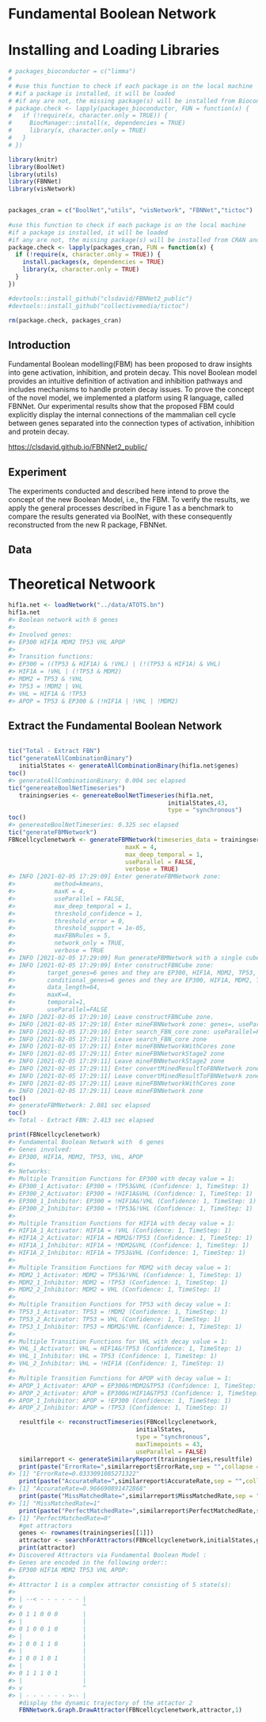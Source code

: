 Fundamental Boolean Network
================



# Installing and Loading Libraries

``` r
# packages_bioconductor = c("limma")
# 
# #use this function to check if each package is on the local machine
# #if a package is installed, it will be loaded
# #if any are not, the missing package(s) will be installed from Bioconductor and loaded
# package.check <- lapply(packages_bioconductor, FUN = function(x) {
#   if (!require(x, character.only = TRUE)) {
#     BiocManager::install(x, dependencies = TRUE)
#     library(x, character.only = TRUE)
#   }
# })

library(knitr)
library(BoolNet)
library(utils)
library(FBNNet)
library(visNetwork)


packages_cran = c("BoolNet","utils", "visNetwork", "FBNNet","tictoc")
  
#use this function to check if each package is on the local machine
#if a package is installed, it will be loaded
#if any are not, the missing package(s) will be installed from CRAN and loaded
package.check <- lapply(packages_cran, FUN = function(x) {
  if (!require(x, character.only = TRUE)) {
    install.packages(x, dependencies = TRUE)
    library(x, character.only = TRUE)
  }
})

#devtools::install_github("clsdavid/FBNNet2_public")
#devtools::install_github("collectivemedia/tictoc")

rm(package.check, packages_cran)
```

## Introduction

Fundamental Boolean modelling(FBM) has been proposed to draw insights
into gene activation, inhibition, and protein decay. This novel Boolean
model provides an intuitive definition of activation and inhibition
pathways and includes mechanisms to handle protein decay issues. To
prove the concept of the novel model, we implemented a platform using R
language, called FBNNet. Our experimental results show that the proposed
FBM could explicitly display the internal connections of the mammalian
cell cycle between genes separated into the connection types of
activation, inhibition and protein decay.

<https://clsdavid.github.io/FBNNet2_public/>

## Experiment

The experiments conducted and described here intend to prove the concept
of the new Boolean Model, i.e., the FBM. To verify the results, we apply
the general processes described in Figure 1 as a benchmark to compare
the results generated via BoolNet, with these consequently reconstructed
from the new R package, FBNNet.

## Data

# Theoretical Netwoork

``` r
hif1a.net <- loadNetwork("../data/ATOTS.bn")
hif1a.net
#> Boolean network with 6 genes
#> 
#> Involved genes:
#> EP300 HIF1A MDM2 TP53 VHL APOP
#> 
#> Transition functions:
#> EP300 = ((TP53 & HIF1A) & !VHL) | (!(TP53 & HIF1A) & VHL)
#> HIF1A = !VHL | (!TP53 & MDM2)
#> MDM2 = TP53 & !VHL
#> TP53 = !MDM2 | VHL
#> VHL = HIF1A & !TP53
#> APOP = TP53 & EP300 & (!HIF1A | !VHL | !MDM2)
```

## Extract the Fundamental Boolean Network

``` r

tic("Total - Extract FBN")
tic("generateAllCombinationBinary")  
   initialStates <- generateAllCombinationBinary(hif1a.net$genes)
toc()
#> generateAllCombinationBinary: 0.004 sec elapsed
tic("genereateBoolNetTimeseries") 
   trainingseries <- genereateBoolNetTimeseries(hif1a.net,
                                             initialStates,43,
                                             type = "synchronous")
toc()
#> genereateBoolNetTimeseries: 0.325 sec elapsed
tic("generateFBMNetwork") 
FBNcellcyclenetwork <- generateFBMNetwork(timeseries_data = trainingseries,
                                 maxK = 4,
                                 max_deep_temporal = 1,
                                 useParallel = FALSE,
                                 verbose = TRUE)
#> INFO [2021-02-05 17:29:09] Enter generateFBMNetwork zone: 
#>           method=kmeans,
#>           maxK = 4, 
#>           useParallel = FALSE, 
#>           max_deep_temporal = 1,
#>           threshold_confidence = 1,
#>           threshold_error = 0,
#>           threshold_support = 1e-05,
#>           maxFBNRules = 5,
#>           network_only = TRUE,
#>           verbose = TRUE
#> INFO [2021-02-05 17:29:09] Run generateFBMNetwork with a single cube
#> INFO [2021-02-05 17:29:09] Enter constructFBNCube zone: 
#>         target_genes=6 genes and they are EP300, HIF1A, MDM2, TP53, VHL, APOP,
#>         conditional_genes=6 genes and they are EP300, HIF1A, MDM2, TP53, VHL, APOP,
#>         data_length=64,
#>         maxK=4, 
#>         temporal=1,
#>         useParallel=FALSE
#> INFO [2021-02-05 17:29:10] Leave constructFBNCube zone.
#> INFO [2021-02-05 17:29:10] Enter mineFBNNetwork zone: genes=, useParallel=FALSE
#> INFO [2021-02-05 17:29:10] Enter search_FBN_core zone: useParallel=FALSE
#> INFO [2021-02-05 17:29:11] Leave search_FBN_core zone
#> INFO [2021-02-05 17:29:11] Enter mineFBNNetworkWithCores zone
#> INFO [2021-02-05 17:29:11] Enter mineFBNNetworkStage2 zone
#> INFO [2021-02-05 17:29:11] Leave mineFBNNetworkStage2 zone
#> INFO [2021-02-05 17:29:11] Enter convertMinedResultToFBNNetwork zone
#> INFO [2021-02-05 17:29:11] Leave convertMinedResultToFBNNetwork zone
#> INFO [2021-02-05 17:29:11] Leave mineFBNNetworkWithCores zone
#> INFO [2021-02-05 17:29:11] Leave mineFBNNetwork zone
toc()
#> generateFBMNetwork: 2.081 sec elapsed
toc()
#> Total - Extract FBN: 2.413 sec elapsed

print(FBNcellcyclenetwork)
#> Fundamental Boolean Network with  6 genes
#> Genes involved:
#> EP300, HIF1A, MDM2, TP53, VHL, APOP
#> 
#> Networks:
#> Multiple Transition Functions for EP300 with decay value = 1:
#> EP300_1_Activator: EP300 = !TP53&VHL (Confidence: 1, TimeStep: 1)
#> EP300_2_Activator: EP300 = !HIF1A&VHL (Confidence: 1, TimeStep: 1)
#> EP300_1_Inhibitor: EP300 = !HIF1A&!VHL (Confidence: 1, TimeStep: 1)
#> EP300_2_Inhibitor: EP300 = !TP53&!VHL (Confidence: 1, TimeStep: 1)
#> 
#> Multiple Transition Functions for HIF1A with decay value = 1:
#> HIF1A_1_Activator: HIF1A = !VHL (Confidence: 1, TimeStep: 1)
#> HIF1A_2_Activator: HIF1A = MDM2&!TP53 (Confidence: 1, TimeStep: 1)
#> HIF1A_1_Inhibitor: HIF1A = !MDM2&VHL (Confidence: 1, TimeStep: 1)
#> HIF1A_2_Inhibitor: HIF1A = TP53&VHL (Confidence: 1, TimeStep: 1)
#> 
#> Multiple Transition Functions for MDM2 with decay value = 1:
#> MDM2_1_Activator: MDM2 = TP53&!VHL (Confidence: 1, TimeStep: 1)
#> MDM2_1_Inhibitor: MDM2 = !TP53 (Confidence: 1, TimeStep: 1)
#> MDM2_2_Inhibitor: MDM2 = VHL (Confidence: 1, TimeStep: 1)
#> 
#> Multiple Transition Functions for TP53 with decay value = 1:
#> TP53_1_Activator: TP53 = !MDM2 (Confidence: 1, TimeStep: 1)
#> TP53_2_Activator: TP53 = VHL (Confidence: 1, TimeStep: 1)
#> TP53_1_Inhibitor: TP53 = MDM2&!VHL (Confidence: 1, TimeStep: 1)
#> 
#> Multiple Transition Functions for VHL with decay value = 1:
#> VHL_1_Activator: VHL = HIF1A&!TP53 (Confidence: 1, TimeStep: 1)
#> VHL_1_Inhibitor: VHL = TP53 (Confidence: 1, TimeStep: 1)
#> VHL_2_Inhibitor: VHL = !HIF1A (Confidence: 1, TimeStep: 1)
#> 
#> Multiple Transition Functions for APOP with decay value = 1:
#> APOP_1_Activator: APOP = EP300&!MDM2&TP53 (Confidence: 1, TimeStep: 1)
#> APOP_2_Activator: APOP = EP300&!HIF1A&TP53 (Confidence: 1, TimeStep: 1)
#> APOP_1_Inhibitor: APOP = !EP300 (Confidence: 1, TimeStep: 1)
#> APOP_2_Inhibitor: APOP = !TP53 (Confidence: 1, TimeStep: 1)
```

``` r
   resultfile <- reconstructTimeseries(FBNcellcyclenetwork,
                                    initialStates,
                                    type = "synchronous",
                                    maxTimepoints = 43,
                                    useParallel = FALSE)
   similarreport <- generateSimilaryReport(trainingseries,resultfile)
   print(paste("ErrorRate=",similarreport$ErrorRate,sep = "",collapse = ""))
#> [1] "ErrorRate=0.0333091085271322"
   print(paste("AccurateRate=",similarreport$AccurateRate,sep = "",collapse = ""))
#> [1] "AccurateRate=0.966690891472868"
   print(paste("MissMatchedRate=",similarreport$MissMatchedRate,sep = "",collapse = ""))
#> [1] "MissMatchedRate=1"
   print(paste("PerfectMatchedRate=",similarreport$PerfectMatchedRate,sep = "",collapse = ""))
#> [1] "PerfectMatchedRate=0"
   #get attractors
   genes <- rownames(trainingseries[[1]])
   attractor <- searchForAttractors(FBNcellcyclenetwork,initialStates,genes)
   print(attractor)
#> Discovered Attractors via Fundamental Boolean Model :
#> Genes are encoded in the following order::
#> EP300 HIF1A MDM2 TP53 VHL APOP:
#> 
#> Attractor 1 is a complex attractor consisting of 5 state(s):
#> 
#> | --< - - - - - - |
#> v                 ^
#> 0 1 1 0 0 0       |
#> |                 |
#> 0 1 0 0 1 0       |
#> |                 |
#> 1 0 0 1 1 0       |
#> |                 |
#> 1 0 0 1 0 1       |
#> |                 |
#> 0 1 1 1 0 1       |
#> |                 |
#> v                 ^
#> | - - - - - - >-- |
   #display the dynamic trajectory of the attactor 2
   FBNNetwork.Graph.DrawAttractor(FBNcellcyclenetwork,attractor,1)
```

<!--html_preserve-->

<div id="htmlwidget-a251dbe4279bfbbd000a" class="visNetwork html-widget" style="width:100%;height:768px;">

</div>

<script type="application/json" data-for="htmlwidget-a251dbe4279bfbbd000a">{"x":{"nodes":{"id":["APOP_1","EP300_2","HIF1A_2","MDM2_2","TP53_2","VHL_2","APOP_2","EP300_1","HIF1A_1","MDM2_1","TP53_1","VHL_1","EP300_2_Inhibitor_2","HIF1A_1_Activator_2","HIF1A_2_Activator_2","MDM2_1_Inhibitor_2","TP53_1_Inhibitor_2","VHL_1_Activator_2","APOP_1_Inhibitor_2","APOP_2_Inhibitor_2","EP300_3","HIF1A_3","MDM2_3","TP53_3","VHL_3","APOP_3","EP300_1_Activator_3","HIF1A_1_Inhibitor_3","MDM2_1_Inhibitor_3","MDM2_2_Inhibitor_3","TP53_1_Activator_3","TP53_2_Activator_3","VHL_1_Activator_3","APOP_1_Inhibitor_3","APOP_2_Inhibitor_3","EP300_4","HIF1A_4","MDM2_4","TP53_4","VHL_4","APOP_4","EP300_2_Activator_4","HIF1A_1_Inhibitor_4","HIF1A_2_Inhibitor_4","MDM2_2_Inhibitor_4","TP53_1_Activator_4","TP53_2_Activator_4","VHL_1_Inhibitor_4","VHL_2_Inhibitor_4","APOP_1_Activator_4","APOP_2_Activator_4","EP300_5","HIF1A_5","MDM2_5","TP53_5","VHL_5","APOP_5","EP300_1_Inhibitor_5","HIF1A_1_Activator_5","MDM2_1_Activator_5","TP53_1_Activator_5","VHL_1_Inhibitor_5","VHL_2_Inhibitor_5","APOP_1_Activator_5","APOP_2_Activator_5","EP300_6","TP53_6","APOP_6","HIF1A_6","MDM2_6","VHL_6","HIF1A_1_Activator_6","MDM2_1_Activator_6","VHL_1_Inhibitor_6"],"shape":["ellipse","ellipse","ellipse","ellipse","ellipse","ellipse","ellipse","ellipse","ellipse","ellipse","ellipse","ellipse","box","box","box","box","box","box","box","box","ellipse","ellipse","ellipse","ellipse","ellipse","ellipse","box","box","box","box","box","box","box","box","box","ellipse","ellipse","ellipse","ellipse","ellipse","ellipse","box","box","box","box","box","box","box","box","box","box","ellipse","ellipse","ellipse","ellipse","ellipse","ellipse","box","box","box","box","box","box","box","box","ellipse","ellipse","ellipse","ellipse","ellipse","ellipse","box","box","box"],"color":["pink","pink","lightblue","pink","pink","lightblue","pink","pink","lightblue","lightblue","pink","pink","orange","LightGreen","LightGreen","orange","orange","LightGreen","orange","orange","lightblue","pink","pink","lightblue","lightblue","pink","LightGreen","orange","orange","orange","LightGreen","LightGreen","LightGreen","orange","orange","lightblue","pink","pink","lightblue","pink","lightblue","LightGreen","orange","orange","orange","LightGreen","LightGreen","orange","orange","LightGreen","LightGreen","pink","lightblue","lightblue","lightblue","pink","lightblue","orange","LightGreen","LightGreen","LightGreen","orange","orange","LightGreen","LightGreen","pink","pink","pink","lightblue","lightblue","pink","LightGreen","LightGreen","orange"],"type":["gene","gene","gene","gene","gene","gene","gene","gene","gene","gene","gene","gene","TF","TF","TF","TF","TF","TF","TF","TF","gene","gene","gene","gene","gene","gene","TF","TF","TF","TF","TF","TF","TF","TF","TF","gene","gene","gene","gene","gene","gene","TF","TF","TF","TF","TF","TF","TF","TF","TF","TF","gene","gene","gene","gene","gene","gene","TF","TF","TF","TF","TF","TF","TF","TF","gene","gene","gene","gene","gene","gene","TF","TF","TF"],"value":[4,4,4,4,4,4,4,4,4,4,4,4,2,2,2,2,2,2,2,2,4,4,4,4,4,4,2,2,2,2,2,2,2,2,2,4,4,4,4,4,4,2,2,2,2,2,2,2,2,2,2,4,4,4,4,4,4,2,2,2,2,2,2,2,2,4,4,4,4,4,4,2,2,2],"label":["APOP_1","EP300_2","HIF1A_2","MDM2_2","TP53_2","VHL_2","APOP_2","EP300_1","HIF1A_1","MDM2_1","TP53_1","VHL_1","-, 1","+, 1","+, 1","-, 1","-, 1","+, 1","-, 1","-, 1","EP300_3","HIF1A_3","MDM2_3","TP53_3","VHL_3","APOP_3","+, 1","-, 1","-, 1","-, 1","+, 1","+, 1","+, 1","-, 1","-, 1","EP300_4","HIF1A_4","MDM2_4","TP53_4","VHL_4","APOP_4","+, 1","-, 1","-, 1","-, 1","+, 1","+, 1","-, 1","-, 1","+, 1","+, 1","EP300_5","HIF1A_5","MDM2_5","TP53_5","VHL_5","APOP_5","-, 1","+, 1","+, 1","+, 1","-, 1","-, 1","+, 1","+, 1","EP300_6","TP53_6","APOP_6","HIF1A_6","MDM2_6","VHL_6","+, 1","+, 1","-, 1"],"shadow":[true,true,true,true,true,true,true,true,true,true,true,true,false,false,false,false,false,false,false,false,true,true,true,true,true,true,false,false,false,false,false,false,false,false,false,true,true,true,true,true,true,false,false,false,false,false,false,false,false,false,false,true,true,true,true,true,true,false,false,false,false,false,false,false,false,true,true,true,true,true,true,false,false,false],"group":["Gene","Gene","Gene","Gene","Gene","Gene","Gene","Gene","Gene","Gene","Gene","Gene","Inhibit Function","Activate Function","Activate Function","Inhibit Function","Inhibit Function","Activate Function","Inhibit Function","Inhibit Function","Gene","Gene","Gene","Gene","Gene","Gene","Activate Function","Inhibit Function","Inhibit Function","Inhibit Function","Activate Function","Activate Function","Activate Function","Inhibit Function","Inhibit Function","Gene","Gene","Gene","Gene","Gene","Gene","Activate Function","Inhibit Function","Inhibit Function","Inhibit Function","Activate Function","Activate Function","Inhibit Function","Inhibit Function","Activate Function","Activate Function","Gene","Gene","Gene","Gene","Gene","Gene","Inhibit Function","Activate Function","Activate Function","Activate Function","Inhibit Function","Inhibit Function","Activate Function","Activate Function","Gene","Gene","Gene","Gene","Gene","Gene","Activate Function","Activate Function","Inhibit Function"],"title":["APOP","EP300","HIF1A","MDM2","TP53","VHL","APOP","EP300","HIF1A","MDM2","TP53","VHL","!TP53&!VHL","!VHL","MDM2&!TP53","!TP53","MDM2&!VHL","HIF1A&!TP53","!EP300","!TP53","EP300","HIF1A","MDM2","TP53","VHL","APOP","!TP53&VHL","!MDM2&VHL","!TP53","VHL","!MDM2","VHL","HIF1A&!TP53","!EP300","!TP53","EP300","HIF1A","MDM2","TP53","VHL","APOP","!HIF1A&VHL","!MDM2&VHL","TP53&VHL","VHL","!MDM2","VHL","TP53","!HIF1A","EP300&!MDM2&TP53","EP300&!HIF1A&TP53","EP300","HIF1A","MDM2","TP53","VHL","APOP","!HIF1A&!VHL","!VHL","TP53&!VHL","!MDM2","TP53","!HIF1A","EP300&!MDM2&TP53","EP300&!HIF1A&TP53","EP300","TP53","APOP","HIF1A","MDM2","VHL","!VHL","TP53&!VHL","TP53"],"level":[1,3,3,3,3,3,3,1,1,1,1,1,2,2,2,2,2,2,2,2,5,5,5,5,5,5,4,4,4,4,4,4,4,4,4,7,7,7,7,7,7,6,6,6,6,6,6,6,6,6,6,9,9,9,9,9,9,8,8,8,8,8,8,8,8,11,11,11,11,11,11,10,10,10]},"edges":{"from":["EP300_2_Inhibitor_2","TP53_1","VHL_1","HIF1A_1_Activator_2","VHL_1","HIF1A_2_Activator_2","MDM2_1","TP53_1","MDM2_1_Inhibitor_2","TP53_1","TP53_1_Inhibitor_2","MDM2_1","VHL_1","VHL_1_Activator_2","HIF1A_1","TP53_1","APOP_1_Inhibitor_2","EP300_1","APOP_2_Inhibitor_2","TP53_1","EP300_1_Activator_3","TP53_2","VHL_2","HIF1A_1_Inhibitor_3","MDM2_2","VHL_2","MDM2_1_Inhibitor_3","TP53_2","MDM2_2_Inhibitor_3","VHL_2","TP53_1_Activator_3","MDM2_2","TP53_2_Activator_3","VHL_2","VHL_1_Activator_3","HIF1A_2","TP53_2","APOP_1_Inhibitor_3","EP300_2","APOP_2_Inhibitor_3","TP53_2","EP300_2_Activator_4","HIF1A_3","VHL_3","HIF1A_1_Inhibitor_4","MDM2_3","VHL_3","HIF1A_2_Inhibitor_4","TP53_3","VHL_3","MDM2_2_Inhibitor_4","VHL_3","TP53_1_Activator_4","MDM2_3","TP53_2_Activator_4","VHL_3","VHL_1_Inhibitor_4","TP53_3","VHL_2_Inhibitor_4","HIF1A_3","APOP_1_Activator_4","EP300_3","MDM2_3","TP53_3","APOP_2_Activator_4","EP300_3","HIF1A_3","TP53_3","EP300_1_Inhibitor_5","HIF1A_4","VHL_4","HIF1A_1_Activator_5","VHL_4","MDM2_1_Activator_5","TP53_4","VHL_4","TP53_1_Activator_5","MDM2_4","VHL_1_Inhibitor_5","TP53_4","VHL_2_Inhibitor_5","HIF1A_4","APOP_1_Activator_5","EP300_4","MDM2_4","TP53_4","APOP_2_Activator_5","EP300_4","HIF1A_4","TP53_4","HIF1A_1_Activator_6","VHL_5","MDM2_1_Activator_6","TP53_5","VHL_5","VHL_1_Inhibitor_6","TP53_5"],"to":["EP300_2","EP300_2_Inhibitor_2","EP300_2_Inhibitor_2","HIF1A_2","HIF1A_1_Activator_2","HIF1A_2","HIF1A_2_Activator_2","HIF1A_2_Activator_2","MDM2_2","MDM2_1_Inhibitor_2","TP53_2","TP53_1_Inhibitor_2","TP53_1_Inhibitor_2","VHL_2","VHL_1_Activator_2","VHL_1_Activator_2","APOP_2","APOP_1_Inhibitor_2","APOP_2","APOP_2_Inhibitor_2","EP300_3","EP300_1_Activator_3","EP300_1_Activator_3","HIF1A_3","HIF1A_1_Inhibitor_3","HIF1A_1_Inhibitor_3","MDM2_3","MDM2_1_Inhibitor_3","MDM2_3","MDM2_2_Inhibitor_3","TP53_3","TP53_1_Activator_3","TP53_3","TP53_2_Activator_3","VHL_3","VHL_1_Activator_3","VHL_1_Activator_3","APOP_3","APOP_1_Inhibitor_3","APOP_3","APOP_2_Inhibitor_3","EP300_4","EP300_2_Activator_4","EP300_2_Activator_4","HIF1A_4","HIF1A_1_Inhibitor_4","HIF1A_1_Inhibitor_4","HIF1A_4","HIF1A_2_Inhibitor_4","HIF1A_2_Inhibitor_4","MDM2_4","MDM2_2_Inhibitor_4","TP53_4","TP53_1_Activator_4","TP53_4","TP53_2_Activator_4","VHL_4","VHL_1_Inhibitor_4","VHL_4","VHL_2_Inhibitor_4","APOP_4","APOP_1_Activator_4","APOP_1_Activator_4","APOP_1_Activator_4","APOP_4","APOP_2_Activator_4","APOP_2_Activator_4","APOP_2_Activator_4","EP300_5","EP300_1_Inhibitor_5","EP300_1_Inhibitor_5","HIF1A_5","HIF1A_1_Activator_5","MDM2_5","MDM2_1_Activator_5","MDM2_1_Activator_5","TP53_5","TP53_1_Activator_5","VHL_5","VHL_1_Inhibitor_5","VHL_5","VHL_2_Inhibitor_5","APOP_5","APOP_1_Activator_5","APOP_1_Activator_5","APOP_1_Activator_5","APOP_5","APOP_2_Activator_5","APOP_2_Activator_5","APOP_2_Activator_5","HIF1A_6","HIF1A_1_Activator_6","MDM2_6","MDM2_1_Activator_6","MDM2_1_Activator_6","VHL_6","VHL_1_Inhibitor_6"],"support":[0.20089,0.20089,0.20089,0.60119,0.60119,0.1994,0.1994,0.1994,0.39881,0.39881,0.39286,0.39286,0.39286,0.39286,0.39286,0.39286,0.40774,0.40774,0.39881,0.39881,0.19792,0.19792,0.19792,0.39286,0.39286,0.39286,0.39881,0.39881,0.39881,0.39881,0.60119,0.60119,0.39881,0.39881,0.39286,0.39286,0.39286,0.40774,0.40774,0.39881,0.39881,0.19643,0.19643,0.19643,0.39286,0.39286,0.39286,0.20089,0.20089,0.20089,0.39881,0.39881,0.60119,0.60119,0.39881,0.39881,0.60119,0.60119,0.4003,0.4003,0.3869,0.3869,0.3869,0.3869,0.38393,0.38393,0.38393,0.38393,0.20387,0.20387,0.20387,0.60119,0.60119,0.4003,0.4003,0.4003,0.60119,0.60119,0.60119,0.60119,0.4003,0.4003,0.3869,0.3869,0.3869,0.3869,0.38393,0.38393,0.38393,0.38393,0.60119,0.60119,0.4003,0.4003,0.4003,0.60119,0.60119],"targetNode":["EP300","EP300","EP300","HIF1A","HIF1A","HIF1A","HIF1A","HIF1A","MDM2","MDM2","TP53","TP53","TP53","VHL","VHL","VHL","APOP","APOP","APOP","APOP","EP300","EP300","EP300","HIF1A","HIF1A","HIF1A","MDM2","MDM2","MDM2","MDM2","TP53","TP53","TP53","TP53","VHL","VHL","VHL","APOP","APOP","APOP","APOP","EP300","EP300","EP300","HIF1A","HIF1A","HIF1A","HIF1A","HIF1A","HIF1A","MDM2","MDM2","TP53","TP53","TP53","TP53","VHL","VHL","VHL","VHL","APOP","APOP","APOP","APOP","APOP","APOP","APOP","APOP","EP300","EP300","EP300","HIF1A","HIF1A","MDM2","MDM2","MDM2","TP53","TP53","VHL","VHL","VHL","VHL","APOP","APOP","APOP","APOP","APOP","APOP","APOP","APOP","HIF1A","HIF1A","MDM2","MDM2","MDM2","VHL","VHL"],"title":["EP300_2_Inhibitor","EP300_2_Inhibitor","EP300_2_Inhibitor","HIF1A_1_Activator","HIF1A_1_Activator","HIF1A_2_Activator","HIF1A_2_Activator","HIF1A_2_Activator","MDM2_1_Inhibitor","MDM2_1_Inhibitor","TP53_1_Inhibitor","TP53_1_Inhibitor","TP53_1_Inhibitor","VHL_1_Activator","VHL_1_Activator","VHL_1_Activator","APOP_1_Inhibitor","APOP_1_Inhibitor","APOP_2_Inhibitor","APOP_2_Inhibitor","EP300_1_Activator","EP300_1_Activator","EP300_1_Activator","HIF1A_1_Inhibitor","HIF1A_1_Inhibitor","HIF1A_1_Inhibitor","MDM2_1_Inhibitor","MDM2_1_Inhibitor","MDM2_2_Inhibitor","MDM2_2_Inhibitor","TP53_1_Activator","TP53_1_Activator","TP53_2_Activator","TP53_2_Activator","VHL_1_Activator","VHL_1_Activator","VHL_1_Activator","APOP_1_Inhibitor","APOP_1_Inhibitor","APOP_2_Inhibitor","APOP_2_Inhibitor","EP300_2_Activator","EP300_2_Activator","EP300_2_Activator","HIF1A_1_Inhibitor","HIF1A_1_Inhibitor","HIF1A_1_Inhibitor","HIF1A_2_Inhibitor","HIF1A_2_Inhibitor","HIF1A_2_Inhibitor","MDM2_2_Inhibitor","MDM2_2_Inhibitor","TP53_1_Activator","TP53_1_Activator","TP53_2_Activator","TP53_2_Activator","VHL_1_Inhibitor","VHL_1_Inhibitor","VHL_2_Inhibitor","VHL_2_Inhibitor","APOP_1_Activator","APOP_1_Activator","APOP_1_Activator","APOP_1_Activator","APOP_2_Activator","APOP_2_Activator","APOP_2_Activator","APOP_2_Activator","EP300_1_Inhibitor","EP300_1_Inhibitor","EP300_1_Inhibitor","HIF1A_1_Activator","HIF1A_1_Activator","MDM2_1_Activator","MDM2_1_Activator","MDM2_1_Activator","TP53_1_Activator","TP53_1_Activator","VHL_1_Inhibitor","VHL_1_Inhibitor","VHL_2_Inhibitor","VHL_2_Inhibitor","APOP_1_Activator","APOP_1_Activator","APOP_1_Activator","APOP_1_Activator","APOP_2_Activator","APOP_2_Activator","APOP_2_Activator","APOP_2_Activator","HIF1A_1_Activator","HIF1A_1_Activator","MDM2_1_Activator","MDM2_1_Activator","MDM2_1_Activator","VHL_1_Inhibitor","VHL_1_Inhibitor"],"arrowtail":["none","tee","tee","none","tee","none","none","tee","none","tee","none","none","tee","none","none","tee","none","tee","none","tee","none","tee","none","none","tee","none","none","tee","none","none","none","tee","none","none","none","none","tee","none","tee","none","tee","none","tee","none","none","tee","none","none","none","none","none","none","none","tee","none","none","none","none","none","tee","none","none","tee","none","none","none","tee","none","none","tee","tee","none","tee","none","none","tee","none","tee","none","none","none","tee","none","none","tee","none","none","none","tee","none","none","tee","none","none","tee","none","none"],"arrowhead":["odot","none","none","open","none","open","none","none","odot","none","odot","none","none","open","none","none","odot","none","odot","none","open","none","none","odot","none","none","odot","none","odot","none","open","none","open","none","open","none","none","odot","none","odot","none","open","none","none","odot","none","none","odot","none","none","odot","none","open","none","open","none","odot","none","odot","none","open","none","none","none","open","none","none","none","odot","none","none","open","none","open","none","none","open","none","odot","none","odot","none","open","none","none","none","open","none","none","none","open","none","open","none","none","odot","none"],"color":["darkred","red","red","darkblue","red","darkblue","green","red","darkred","red","darkred","green","red","darkblue","green","red","darkred","red","darkred","red","darkblue","red","green","darkred","red","green","darkred","red","darkred","green","darkblue","red","darkblue","green","darkblue","green","red","darkred","red","darkred","red","darkblue","red","green","darkred","red","green","darkred","green","green","darkred","green","darkblue","red","darkblue","green","darkred","green","darkred","red","darkblue","green","red","green","darkblue","green","red","green","darkred","red","red","darkblue","red","darkblue","green","red","darkblue","red","darkred","green","darkred","red","darkblue","green","red","green","darkblue","green","red","green","darkblue","red","darkblue","green","red","darkred","green"],"lty":["longdash","longdash","longdash","solid","solid","solid","solid","solid","longdash","longdash","longdash","longdash","longdash","solid","solid","solid","longdash","longdash","longdash","longdash","solid","solid","solid","longdash","longdash","longdash","longdash","longdash","longdash","longdash","solid","solid","solid","solid","solid","solid","solid","longdash","longdash","longdash","longdash","solid","solid","solid","longdash","longdash","longdash","longdash","longdash","longdash","longdash","longdash","solid","solid","solid","solid","longdash","longdash","longdash","longdash","solid","solid","solid","solid","solid","solid","solid","solid","longdash","longdash","longdash","solid","solid","solid","solid","solid","solid","solid","longdash","longdash","longdash","longdash","solid","solid","solid","solid","solid","solid","solid","solid","solid","solid","solid","solid","solid","longdash","longdash"],"arrow.mode":[2,0,0,2,0,2,0,0,2,0,2,0,0,2,0,0,2,0,2,0,2,0,0,2,0,0,2,0,2,0,2,0,2,0,2,0,0,2,0,2,0,2,0,0,2,0,0,2,0,0,2,0,2,0,2,0,2,0,2,0,2,0,0,0,2,0,0,0,2,0,0,2,0,2,0,0,2,0,2,0,2,0,2,0,0,0,2,0,0,0,2,0,2,0,0,2,0],"arrow.size":[0.2,0.2,0.2,0.2,0.2,0.2,0.2,0.2,0.2,0.2,0.2,0.2,0.2,0.2,0.2,0.2,0.2,0.2,0.2,0.2,0.2,0.2,0.2,0.2,0.2,0.2,0.2,0.2,0.2,0.2,0.2,0.2,0.2,0.2,0.2,0.2,0.2,0.2,0.2,0.2,0.2,0.2,0.2,0.2,0.2,0.2,0.2,0.2,0.2,0.2,0.2,0.2,0.2,0.2,0.2,0.2,0.2,0.2,0.2,0.2,0.2,0.2,0.2,0.2,0.2,0.2,0.2,0.2,0.2,0.2,0.2,0.2,0.2,0.2,0.2,0.2,0.2,0.2,0.2,0.2,0.2,0.2,0.2,0.2,0.2,0.2,0.2,0.2,0.2,0.2,0.2,0.2,0.2,0.2,0.2,0.2,0.2],"type":["TF_to_Gene","Gene_to_TF","Gene_to_TF","TF_to_Gene","Gene_to_TF","TF_to_Gene","Gene_to_TF","Gene_to_TF","TF_to_Gene","Gene_to_TF","TF_to_Gene","Gene_to_TF","Gene_to_TF","TF_to_Gene","Gene_to_TF","Gene_to_TF","TF_to_Gene","Gene_to_TF","TF_to_Gene","Gene_to_TF","TF_to_Gene","Gene_to_TF","Gene_to_TF","TF_to_Gene","Gene_to_TF","Gene_to_TF","TF_to_Gene","Gene_to_TF","TF_to_Gene","Gene_to_TF","TF_to_Gene","Gene_to_TF","TF_to_Gene","Gene_to_TF","TF_to_Gene","Gene_to_TF","Gene_to_TF","TF_to_Gene","Gene_to_TF","TF_to_Gene","Gene_to_TF","TF_to_Gene","Gene_to_TF","Gene_to_TF","TF_to_Gene","Gene_to_TF","Gene_to_TF","TF_to_Gene","Gene_to_TF","Gene_to_TF","TF_to_Gene","Gene_to_TF","TF_to_Gene","Gene_to_TF","TF_to_Gene","Gene_to_TF","TF_to_Gene","Gene_to_TF","TF_to_Gene","Gene_to_TF","TF_to_Gene","Gene_to_TF","Gene_to_TF","Gene_to_TF","TF_to_Gene","Gene_to_TF","Gene_to_TF","Gene_to_TF","TF_to_Gene","Gene_to_TF","Gene_to_TF","TF_to_Gene","Gene_to_TF","TF_to_Gene","Gene_to_TF","Gene_to_TF","TF_to_Gene","Gene_to_TF","TF_to_Gene","Gene_to_TF","TF_to_Gene","Gene_to_TF","TF_to_Gene","Gene_to_TF","Gene_to_TF","Gene_to_TF","TF_to_Gene","Gene_to_TF","Gene_to_TF","Gene_to_TF","TF_to_Gene","Gene_to_TF","TF_to_Gene","Gene_to_TF","Gene_to_TF","TF_to_Gene","Gene_to_TF"],"arrows":["to","none","none","to","none","to","none","none","to","none","to","none","none","to","none","none","to","none","to","none","to","none","none","to","none","none","to","none","to","none","to","none","to","none","to","none","none","to","none","to","none","to","none","none","to","none","none","to","none","none","to","none","to","none","to","none","to","none","to","none","to","none","none","none","to","none","none","none","to","none","none","to","none","to","none","none","to","none","to","none","to","none","to","none","none","none","to","none","none","none","to","none","to","none","none","to","none"],"label":["","","","","","","","","","","","","","","","","","","","","","","","","","","","","","","","","","","","","","","","","","","","","","","","","","","","","","","","","","","","","","","","","","","","","","","","","","","","","","","","","","","","","","","","","","","","","","","","",""],"dashes":[true,true,true,false,true,false,false,true,true,true,true,false,true,false,false,true,true,true,true,true,false,true,false,true,true,false,true,true,true,false,false,true,false,false,false,false,true,true,true,true,true,false,true,false,true,true,false,true,false,false,true,false,false,true,false,false,true,false,true,true,false,false,true,false,false,false,true,false,true,true,true,false,true,false,false,true,false,true,true,false,true,true,false,false,true,false,false,false,true,false,false,true,false,false,true,true,false],"shadow":[true,false,false,true,false,true,false,false,true,false,true,false,false,true,false,false,true,false,true,false,true,false,false,true,false,false,true,false,true,false,true,false,true,false,true,false,false,true,false,true,false,true,false,false,true,false,false,true,false,false,true,false,true,false,true,false,true,false,true,false,true,false,false,false,true,false,false,false,true,false,false,true,false,true,false,false,true,false,true,false,true,false,true,false,false,false,true,false,false,false,true,false,true,false,false,true,false]},"nodesToDataframe":true,"edgesToDataframe":true,"options":{"width":"100%","height":"100%","nodes":{"shape":"dot"},"manipulation":{"enabled":false},"interaction":{"dragNodes":true,"dragView":true,"zoomView":true},"edges":{"arrows":"from"},"layout":{"hierarchical":{"enabled":true,"levelSeparation":200,"direction":"LR"}}},"groups":["Gene","Inhibit Function","Activate Function"],"width":null,"height":null,"idselection":{"enabled":false},"byselection":{"enabled":false},"main":{"text":"Dynamic Fundamental Boolean Networks from the time point of 1 to 6","style":"font-family:Georgia, Times New Roman, Times, serif;font-weight:bold;font-size:20px;text-align:center;"},"submain":null,"footer":null,"background":"rgba(0, 0, 0, 0)","legend":{"width":0.1,"useGroups":false,"position":"left","ncol":1,"stepX":100,"stepY":100,"zoom":true,"edges":{"color":["darkblue","darkred","grey","green","red"],"label":["activate","inhibit","decay","activated input","deactivated input"],"arrows":["to","to","to","none","none"],"dashes":[false,true,true,false,true],"shadow":[true,true,true,false,false]},"edgesToDataframe":true,"nodes":{"label":["Activated Gene","Inhibited Gene","Activate Function (+)","Inhibit Function (-)"],"shape":["ellipse","ellipse","box","box"],"color":["lightblue","pink","lightgreen","orange"],"shadow":[true,true,false,false]},"nodesToDataframe":true},"tooltipStay":300,"tooltipStyle":"position: fixed;visibility:hidden;padding: 5px;white-space: nowrap;font-family: verdana;font-size:14px;font-color:#000000;background-color: #f5f4ed;-moz-border-radius: 3px;-webkit-border-radius: 3px;border-radius: 3px;border: 1px solid #808074;box-shadow: 3px 3px 10px rgba(0, 0, 0, 0.2);"},"evals":[],"jsHooks":[]}</script>

<!--/html_preserve-->

``` r

FBNNet::FBNNetwork.Graph(FBNcellcyclenetwork)
```

<!--html_preserve-->

<div id="htmlwidget-28231faff821b6c640b9" class="visNetwork html-widget" style="width:100%;height:768px;">

</div>

<script type="application/json" data-for="htmlwidget-28231faff821b6c640b9">{"x":{"nodes":{"id":["EP300","HIF1A","MDM2","TP53","VHL","APOP","EP300_1_Activator","EP300_2_Activator","EP300_1_Inhibitor","EP300_2_Inhibitor","HIF1A_1_Activator","HIF1A_2_Activator","HIF1A_1_Inhibitor","HIF1A_2_Inhibitor","MDM2_1_Activator","MDM2_1_Inhibitor","MDM2_2_Inhibitor","TP53_1_Activator","TP53_2_Activator","TP53_1_Inhibitor","VHL_1_Activator","VHL_1_Inhibitor","VHL_2_Inhibitor","APOP_1_Activator","APOP_2_Activator","APOP_1_Inhibitor","APOP_2_Inhibitor"],"shape":["ellipse","ellipse","ellipse","ellipse","ellipse","ellipse","box","box","box","box","box","box","box","box","box","box","box","box","box","box","box","box","box","box","box","box","box"],"color":["lightblue","lightblue","lightblue","lightblue","lightblue","lightblue","LightGreen","LightGreen","orange","orange","LightGreen","LightGreen","orange","orange","LightGreen","orange","orange","LightGreen","LightGreen","orange","LightGreen","orange","orange","LightGreen","LightGreen","orange","orange"],"type":["gene","gene","gene","gene","gene","gene","TF","TF","TF","TF","TF","TF","TF","TF","TF","TF","TF","TF","TF","TF","TF","TF","TF","TF","TF","TF","TF"],"value":[4,4,4,4,4,4,2,2,2,2,2,2,2,2,2,2,2,2,2,2,2,2,2,2,2,2,2],"label":["EP300","HIF1A","MDM2","TP53","VHL","APOP","+, 1","+, 1","-, 1","-, 1","+, 1","+, 1","-, 1","-, 1","+, 1","-, 1","-, 1","+, 1","+, 1","-, 1","+, 1","-, 1","-, 1","+, 1","+, 1","-, 1","-, 1"],"shadow":[true,true,true,true,true,true,false,false,false,false,false,false,false,false,false,false,false,false,false,false,false,false,false,false,false,false,false],"group":["Gene","Gene","Gene","Gene","Gene","Gene","Activate Function","Activate Function","Inhibit Function","Inhibit Function","Activate Function","Activate Function","Inhibit Function","Inhibit Function","Activate Function","Inhibit Function","Inhibit Function","Activate Function","Activate Function","Inhibit Function","Activate Function","Inhibit Function","Inhibit Function","Activate Function","Activate Function","Inhibit Function","Inhibit Function"],"title":["E1A binding protein p300(EP300)","hypoxia inducible factor 1 alpha subunit(HIF1A)","MDM2 proto-oncogene(MDM2)","tumor protein p53(TP53)","von Hippel-Lindau tumor suppressor(VHL)",null,"!TP53&VHL","!HIF1A&VHL","!HIF1A&!VHL","!TP53&!VHL","!VHL","MDM2&!TP53","!MDM2&VHL","TP53&VHL","TP53&!VHL","!TP53","VHL","!MDM2","VHL","MDM2&!VHL","HIF1A&!TP53","TP53","!HIF1A","EP300&!MDM2&TP53","EP300&!HIF1A&TP53","!EP300","!TP53"]},"edges":{"from":["EP300_1_Activator","TP53","VHL","EP300_2_Activator","HIF1A","VHL","EP300_1_Inhibitor","HIF1A","VHL","EP300_2_Inhibitor","TP53","VHL","HIF1A_1_Activator","VHL","HIF1A_2_Activator","MDM2","TP53","HIF1A_1_Inhibitor","MDM2","VHL","HIF1A_2_Inhibitor","TP53","VHL","MDM2_1_Activator","TP53","VHL","MDM2_1_Inhibitor","TP53","MDM2_2_Inhibitor","VHL","TP53_1_Activator","MDM2","TP53_2_Activator","VHL","TP53_1_Inhibitor","MDM2","VHL","VHL_1_Activator","HIF1A","TP53","VHL_1_Inhibitor","TP53","VHL_2_Inhibitor","HIF1A","APOP_1_Activator","EP300","MDM2","TP53","APOP_2_Activator","EP300","HIF1A","TP53","APOP_1_Inhibitor","EP300","APOP_2_Inhibitor","TP53"],"to":["EP300","EP300_1_Activator","EP300_1_Activator","EP300","EP300_2_Activator","EP300_2_Activator","EP300","EP300_1_Inhibitor","EP300_1_Inhibitor","EP300","EP300_2_Inhibitor","EP300_2_Inhibitor","HIF1A","HIF1A_1_Activator","HIF1A","HIF1A_2_Activator","HIF1A_2_Activator","HIF1A","HIF1A_1_Inhibitor","HIF1A_1_Inhibitor","HIF1A","HIF1A_2_Inhibitor","HIF1A_2_Inhibitor","MDM2","MDM2_1_Activator","MDM2_1_Activator","MDM2","MDM2_1_Inhibitor","MDM2","MDM2_2_Inhibitor","TP53","TP53_1_Activator","TP53","TP53_2_Activator","TP53","TP53_1_Inhibitor","TP53_1_Inhibitor","VHL","VHL_1_Activator","VHL_1_Activator","VHL","VHL_1_Inhibitor","VHL","VHL_2_Inhibitor","APOP","APOP_1_Activator","APOP_1_Activator","APOP_1_Activator","APOP","APOP_2_Activator","APOP_2_Activator","APOP_2_Activator","APOP","APOP_1_Inhibitor","APOP","APOP_2_Inhibitor"],"support":[0.19792,0.19792,0.19792,0.19643,0.19643,0.19643,0.20387,0.20387,0.20387,0.20089,0.20089,0.20089,0.60119,0.60119,0.1994,0.1994,0.1994,0.39286,0.39286,0.39286,0.20089,0.20089,0.20089,0.4003,0.4003,0.4003,0.39881,0.39881,0.39881,0.39881,0.60119,0.60119,0.39881,0.39881,0.39286,0.39286,0.39286,0.39286,0.39286,0.39286,0.60119,0.60119,0.4003,0.4003,0.3869,0.3869,0.3869,0.3869,0.38393,0.38393,0.38393,0.38393,0.40774,0.40774,0.39881,0.39881],"targetNode":["EP300","EP300","EP300","EP300","EP300","EP300","EP300","EP300","EP300","EP300","EP300","EP300","HIF1A","HIF1A","HIF1A","HIF1A","HIF1A","HIF1A","HIF1A","HIF1A","HIF1A","HIF1A","HIF1A","MDM2","MDM2","MDM2","MDM2","MDM2","MDM2","MDM2","TP53","TP53","TP53","TP53","TP53","TP53","TP53","VHL","VHL","VHL","VHL","VHL","VHL","VHL","APOP","APOP","APOP","APOP","APOP","APOP","APOP","APOP","APOP","APOP","APOP","APOP"],"title":["EP300_1_Activator","EP300_1_Activator","EP300_1_Activator","EP300_2_Activator","EP300_2_Activator","EP300_2_Activator","EP300_1_Inhibitor","EP300_1_Inhibitor","EP300_1_Inhibitor","EP300_2_Inhibitor","EP300_2_Inhibitor","EP300_2_Inhibitor","HIF1A_1_Activator","HIF1A_1_Activator","HIF1A_2_Activator","HIF1A_2_Activator","HIF1A_2_Activator","HIF1A_1_Inhibitor","HIF1A_1_Inhibitor","HIF1A_1_Inhibitor","HIF1A_2_Inhibitor","HIF1A_2_Inhibitor","HIF1A_2_Inhibitor","MDM2_1_Activator","MDM2_1_Activator","MDM2_1_Activator","MDM2_1_Inhibitor","MDM2_1_Inhibitor","MDM2_2_Inhibitor","MDM2_2_Inhibitor","TP53_1_Activator","TP53_1_Activator","TP53_2_Activator","TP53_2_Activator","TP53_1_Inhibitor","TP53_1_Inhibitor","TP53_1_Inhibitor","VHL_1_Activator","VHL_1_Activator","VHL_1_Activator","VHL_1_Inhibitor","VHL_1_Inhibitor","VHL_2_Inhibitor","VHL_2_Inhibitor","APOP_1_Activator","APOP_1_Activator","APOP_1_Activator","APOP_1_Activator","APOP_2_Activator","APOP_2_Activator","APOP_2_Activator","APOP_2_Activator","APOP_1_Inhibitor","APOP_1_Inhibitor","APOP_2_Inhibitor","APOP_2_Inhibitor"],"arrowtail":["none","tee","none","none","tee","none","none","tee","tee","none","tee","tee","none","tee","none","none","tee","none","tee","none","none","none","none","none","none","tee","none","tee","none","none","none","tee","none","none","none","none","tee","none","none","tee","none","none","none","tee","none","none","tee","none","none","none","tee","none","none","tee","none","tee"],"arrowhead":["open","none","none","open","none","none","odot","none","none","odot","none","none","open","none","open","none","none","odot","none","none","odot","none","none","open","none","none","odot","none","odot","none","open","none","open","none","odot","none","none","open","none","none","odot","none","odot","none","open","none","none","none","open","none","none","none","odot","none","odot","none"],"color":["darkblue","red","green","darkblue","red","green","darkred","red","red","darkred","red","red","darkblue","red","darkblue","green","red","darkred","red","green","darkred","green","green","darkblue","green","red","darkred","red","darkred","green","darkblue","red","darkblue","green","darkred","green","red","darkblue","green","red","darkred","green","darkred","red","darkblue","green","red","green","darkblue","green","red","green","darkred","red","darkred","red"],"lty":["solid","solid","solid","solid","solid","solid","longdash","longdash","longdash","longdash","longdash","longdash","solid","solid","solid","solid","solid","longdash","longdash","longdash","longdash","longdash","longdash","solid","solid","solid","longdash","longdash","longdash","longdash","solid","solid","solid","solid","longdash","longdash","longdash","solid","solid","solid","longdash","longdash","longdash","longdash","solid","solid","solid","solid","solid","solid","solid","solid","longdash","longdash","longdash","longdash"],"arrow.mode":[2,0,0,2,0,0,2,0,0,2,0,0,2,0,2,0,0,2,0,0,2,0,0,2,0,0,2,0,2,0,2,0,2,0,2,0,0,2,0,0,2,0,2,0,2,0,0,0,2,0,0,0,2,0,2,0],"arrow.size":[0.2,0.2,0.2,0.2,0.2,0.2,0.2,0.2,0.2,0.2,0.2,0.2,0.2,0.2,0.2,0.2,0.2,0.2,0.2,0.2,0.2,0.2,0.2,0.2,0.2,0.2,0.2,0.2,0.2,0.2,0.2,0.2,0.2,0.2,0.2,0.2,0.2,0.2,0.2,0.2,0.2,0.2,0.2,0.2,0.2,0.2,0.2,0.2,0.2,0.2,0.2,0.2,0.2,0.2,0.2,0.2],"type":["TF_to_Gene","Gene_to_TF","Gene_to_TF","TF_to_Gene","Gene_to_TF","Gene_to_TF","TF_to_Gene","Gene_to_TF","Gene_to_TF","TF_to_Gene","Gene_to_TF","Gene_to_TF","TF_to_Gene","Gene_to_TF","TF_to_Gene","Gene_to_TF","Gene_to_TF","TF_to_Gene","Gene_to_TF","Gene_to_TF","TF_to_Gene","Gene_to_TF","Gene_to_TF","TF_to_Gene","Gene_to_TF","Gene_to_TF","TF_to_Gene","Gene_to_TF","TF_to_Gene","Gene_to_TF","TF_to_Gene","Gene_to_TF","TF_to_Gene","Gene_to_TF","TF_to_Gene","Gene_to_TF","Gene_to_TF","TF_to_Gene","Gene_to_TF","Gene_to_TF","TF_to_Gene","Gene_to_TF","TF_to_Gene","Gene_to_TF","TF_to_Gene","Gene_to_TF","Gene_to_TF","Gene_to_TF","TF_to_Gene","Gene_to_TF","Gene_to_TF","Gene_to_TF","TF_to_Gene","Gene_to_TF","TF_to_Gene","Gene_to_TF"],"arrows":["to","none","none","to","none","none","to","none","none","to","none","none","to","none","to","none","none","to","none","none","to","none","none","to","none","none","to","none","to","none","to","none","to","none","to","none","none","to","none","none","to","none","to","none","to","none","none","none","to","none","none","none","to","none","to","none"],"label":["","","","","","","","","","","","","","","","","","","","","","","","","","","","","","","","","","","","","","","","","","","","","","","","","","","","","","","",""],"dashes":[false,true,false,false,true,false,true,true,true,true,true,true,false,true,false,false,true,true,true,false,true,false,false,false,false,true,true,true,true,false,false,true,false,false,true,false,true,false,false,true,true,false,true,true,false,false,true,false,false,false,true,false,true,true,true,true],"shadow":[true,false,false,true,false,false,true,false,false,true,false,false,true,false,true,false,false,true,false,false,true,false,false,true,false,false,true,false,true,false,true,false,true,false,true,false,false,true,false,false,true,false,true,false,true,false,false,false,true,false,false,false,true,false,true,false]},"nodesToDataframe":true,"edgesToDataframe":true,"options":{"width":"100%","height":"100%","nodes":{"shape":"dot"},"manipulation":{"enabled":false},"interaction":{"dragNodes":true,"dragView":true,"zoomView":true}},"groups":["Gene","Activate Function","Inhibit Function"],"width":null,"height":null,"idselection":{"enabled":false},"byselection":{"enabled":false},"main":{"text":"Fundamental Boolean Networks","style":"font-family:Georgia, Times New Roman, Times, serif;font-weight:bold;font-size:20px;text-align:center;"},"submain":null,"footer":null,"background":"rgba(0, 0, 0, 0)","legend":{"width":0.2,"useGroups":false,"position":"left","ncol":1,"stepX":100,"stepY":100,"zoom":true,"edges":{"color":["darkblue","darkred","green","red"],"label":["activate","inhibit","activated input","deactivated input"],"arrows":["to","to","none","none"],"dashes":[false,true,false,true],"shadow":[true,true,false,false]},"edgesToDataframe":true,"nodes":{"label":["Gene","Activate Function (+, Timestep)","Inhibit Function (-, Timestep)"],"shape":["ellipse","box","box"],"color":["lightblue","lightgreen","orange"],"shadow":[true,false,false]},"nodesToDataframe":true},"tooltipStay":300,"tooltipStyle":"position: fixed;visibility:hidden;padding: 5px;white-space: nowrap;font-family: verdana;font-size:14px;font-color:#000000;background-color: #f5f4ed;-moz-border-radius: 3px;-webkit-border-radius: 3px;border-radius: 3px;border: 1px solid #808074;box-shadow: 3px 3px 10px rgba(0, 0, 0, 0.2);"},"evals":[],"jsHooks":[]}</script>

<!--/html_preserve-->

# Inferred Netwoork

``` r
hif1a.net <- loadNetwork("../data/ATOTS_inferred.bn")
hif1a.net
#> Boolean network with 5 genes
#> 
#> Involved genes:
#> EP300 HIF1A MDM2 TP53 VHL
#> 
#> Transition functions:
#> EP300 = (!HIF1A & TP53) | (HIF1A & !TP53)
#> HIF1A = EP300
#> MDM2 = EP300
#> TP53 = HIF1A
#> VHL = !TP53
```

## Extract the Fundamental Boolean Network

``` r

tic("Total - Extract FBN")
tic("generateAllCombinationBinary")  
   initialStates <- generateAllCombinationBinary(hif1a.net$genes)
toc()
#> generateAllCombinationBinary: 0.001 sec elapsed
tic("genereateBoolNetTimeseries") 
   trainingseries <- genereateBoolNetTimeseries(hif1a.net,
                                             initialStates,43,
                                             type = "synchronous")
toc()
#> genereateBoolNetTimeseries: 0.148 sec elapsed
tic("generateFBMNetwork") 
FBNcellcyclenetwork <- generateFBMNetwork(timeseries_data = trainingseries,
                                 maxK = 4,
                                 max_deep_temporal = 1,
                                 useParallel = FALSE,
                                 verbose = TRUE)
#> INFO [2021-02-05 17:29:15] Enter generateFBMNetwork zone: 
#>           method=kmeans,
#>           maxK = 4, 
#>           useParallel = FALSE, 
#>           max_deep_temporal = 1,
#>           threshold_confidence = 1,
#>           threshold_error = 0,
#>           threshold_support = 1e-05,
#>           maxFBNRules = 5,
#>           network_only = TRUE,
#>           verbose = TRUE
#> INFO [2021-02-05 17:29:15] Run generateFBMNetwork with a single cube
#> INFO [2021-02-05 17:29:15] Enter constructFBNCube zone: 
#>         target_genes=5 genes and they are EP300, HIF1A, MDM2, TP53, VHL,
#>         conditional_genes=5 genes and they are EP300, HIF1A, MDM2, TP53, VHL,
#>         data_length=32,
#>         maxK=4, 
#>         temporal=1,
#>         useParallel=FALSE
#> INFO [2021-02-05 17:29:15] Leave constructFBNCube zone.
#> INFO [2021-02-05 17:29:15] Enter mineFBNNetwork zone: genes=, useParallel=FALSE
#> INFO [2021-02-05 17:29:15] Enter search_FBN_core zone: useParallel=FALSE
#> INFO [2021-02-05 17:29:15] Leave search_FBN_core zone
#> INFO [2021-02-05 17:29:15] Enter mineFBNNetworkWithCores zone
#> INFO [2021-02-05 17:29:15] Enter mineFBNNetworkStage2 zone
#> INFO [2021-02-05 17:29:15] Leave mineFBNNetworkStage2 zone
#> INFO [2021-02-05 17:29:15] Enter convertMinedResultToFBNNetwork zone
#> INFO [2021-02-05 17:29:15] Leave convertMinedResultToFBNNetwork zone
#> INFO [2021-02-05 17:29:15] Leave mineFBNNetworkWithCores zone
#> INFO [2021-02-05 17:29:15] Leave mineFBNNetwork zone
toc()
#> generateFBMNetwork: 0.094 sec elapsed
toc()
#> Total - Extract FBN: 0.246 sec elapsed

print(FBNcellcyclenetwork)
#> Fundamental Boolean Network with  5 genes
#> Genes involved:
#> HIF1A, MDM2, TP53, VHL, EP300
#> 
#> Networks:
#> Multiple Transition Functions for EP300 with decay value = 1:
#> 
#> Multiple Transition Functions for HIF1A with decay value = 1:
#> HIF1A_1_Activator: HIF1A = EP300 (Confidence: 1, TimeStep: 1)
#> HIF1A_1_Inhibitor: HIF1A = !EP300 (Confidence: 1, TimeStep: 1)
#> 
#> Multiple Transition Functions for MDM2 with decay value = 1:
#> MDM2_1_Activator: MDM2 = EP300 (Confidence: 1, TimeStep: 1)
#> MDM2_1_Inhibitor: MDM2 = !EP300 (Confidence: 1, TimeStep: 1)
#> 
#> Multiple Transition Functions for TP53 with decay value = 1:
#> TP53_1_Activator: TP53 = HIF1A (Confidence: 1, TimeStep: 1)
#> TP53_1_Inhibitor: TP53 = !HIF1A (Confidence: 1, TimeStep: 1)
#> 
#> Multiple Transition Functions for VHL with decay value = 1:
#> VHL_1_Activator: VHL = !TP53 (Confidence: 1, TimeStep: 1)
#> VHL_1_Inhibitor: VHL = TP53 (Confidence: 1, TimeStep: 1)
```

``` r
   resultfile <- reconstructTimeseries(FBNcellcyclenetwork,
                                    initialStates,
                                    type = "synchronous",
                                    maxTimepoints = 43,
                                    useParallel = FALSE)
   similarreport <- generateSimilaryReport(trainingseries,resultfile)
   print(paste("ErrorRate=",similarreport$ErrorRate,sep = "",collapse = ""))
#> [1] "ErrorRate=0.488372093023256"
   print(paste("AccurateRate=",similarreport$AccurateRate,sep = "",collapse = ""))
#> [1] "AccurateRate=0.511627906976744"
   print(paste("MissMatchedRate=",similarreport$MissMatchedRate,sep = "",collapse = ""))
#> [1] "MissMatchedRate=1"
   print(paste("PerfectMatchedRate=",similarreport$PerfectMatchedRate,sep = "",collapse = ""))
#> [1] "PerfectMatchedRate=0"
   #get attractors
   #genes <- rownames(trainingseries[[1]])
   #attractor <- searchForAttractors(FBNcellcyclenetwork,initialStates,genes)
   print(attractor)
#> Discovered Attractors via Fundamental Boolean Model :
#> Genes are encoded in the following order::
#> EP300 HIF1A MDM2 TP53 VHL APOP:
#> 
#> Attractor 1 is a complex attractor consisting of 5 state(s):
#> 
#> | --< - - - - - - |
#> v                 ^
#> 0 1 1 0 0 0       |
#> |                 |
#> 0 1 0 0 1 0       |
#> |                 |
#> 1 0 0 1 1 0       |
#> |                 |
#> 1 0 0 1 0 1       |
#> |                 |
#> 0 1 1 1 0 1       |
#> |                 |
#> v                 ^
#> | - - - - - - >-- |
   #display the dynamic trajectory of the attactor 2
   #FBNNetwork.Graph.DrawAttractor(FBNcellcyclenetwork,attractor,1)
```

``` r

FBNNet::FBNNetwork.Graph(FBNcellcyclenetwork)
```

<!--html_preserve-->

<div id="htmlwidget-d563ad4ef4f35bc31a80" class="visNetwork html-widget" style="width:100%;height:768px;">

</div>

<script type="application/json" data-for="htmlwidget-d563ad4ef4f35bc31a80">{"x":{"nodes":{"id":["HIF1A","MDM2","TP53","VHL","EP300","HIF1A_1_Activator","HIF1A_1_Inhibitor","MDM2_1_Activator","MDM2_1_Inhibitor","TP53_1_Activator","TP53_1_Inhibitor","VHL_1_Activator","VHL_1_Inhibitor"],"shape":["ellipse","ellipse","ellipse","ellipse","ellipse","box","box","box","box","box","box","box","box"],"color":["lightblue","lightblue","lightblue","lightblue","lightblue","LightGreen","orange","LightGreen","orange","LightGreen","orange","LightGreen","orange"],"type":["gene","gene","gene","gene","gene","TF","TF","TF","TF","TF","TF","TF","TF"],"value":[4,4,4,4,4,2,2,2,2,2,2,2,2],"label":["HIF1A","MDM2","TP53","VHL","EP300","+, 1","-, 1","+, 1","-, 1","+, 1","-, 1","+, 1","-, 1"],"shadow":[true,true,true,true,true,false,false,false,false,false,false,false,false],"group":["Gene","Gene","Gene","Gene","Gene","Activate Function","Inhibit Function","Activate Function","Inhibit Function","Activate Function","Inhibit Function","Activate Function","Inhibit Function"],"title":["hypoxia inducible factor 1 alpha subunit(HIF1A)","MDM2 proto-oncogene(MDM2)","tumor protein p53(TP53)","von Hippel-Lindau tumor suppressor(VHL)","E1A binding protein p300(EP300)","EP300","!EP300","EP300","!EP300","HIF1A","!HIF1A","!TP53","TP53"]},"edges":{"from":["HIF1A_1_Activator","EP300","HIF1A_1_Inhibitor","EP300","MDM2_1_Activator","EP300","MDM2_1_Inhibitor","EP300","TP53_1_Activator","HIF1A","TP53_1_Inhibitor","HIF1A","VHL_1_Activator","TP53","VHL_1_Inhibitor","TP53"],"to":["HIF1A","HIF1A_1_Activator","HIF1A","HIF1A_1_Inhibitor","MDM2","MDM2_1_Activator","MDM2","MDM2_1_Inhibitor","TP53","TP53_1_Activator","TP53","TP53_1_Inhibitor","VHL","VHL_1_Activator","VHL","VHL_1_Inhibitor"],"support":[0.5,0.5,0.5,0.5,0.5,0.5,0.5,0.5,0.5,0.5,0.5,0.5,0.5,0.5,0.5,0.5],"targetNode":["HIF1A","HIF1A","HIF1A","HIF1A","MDM2","MDM2","MDM2","MDM2","TP53","TP53","TP53","TP53","VHL","VHL","VHL","VHL"],"title":["HIF1A_1_Activator","HIF1A_1_Activator","HIF1A_1_Inhibitor","HIF1A_1_Inhibitor","MDM2_1_Activator","MDM2_1_Activator","MDM2_1_Inhibitor","MDM2_1_Inhibitor","TP53_1_Activator","TP53_1_Activator","TP53_1_Inhibitor","TP53_1_Inhibitor","VHL_1_Activator","VHL_1_Activator","VHL_1_Inhibitor","VHL_1_Inhibitor"],"arrowtail":["none","none","none","tee","none","none","none","tee","none","none","none","tee","none","tee","none","none"],"arrowhead":["open","none","odot","none","open","none","odot","none","open","none","odot","none","open","none","odot","none"],"color":["darkblue","green","darkred","red","darkblue","green","darkred","red","darkblue","green","darkred","red","darkblue","red","darkred","green"],"lty":["solid","solid","longdash","longdash","solid","solid","longdash","longdash","solid","solid","longdash","longdash","solid","solid","longdash","longdash"],"arrow.mode":[2,0,2,0,2,0,2,0,2,0,2,0,2,0,2,0],"arrow.size":[0.2,0.2,0.2,0.2,0.2,0.2,0.2,0.2,0.2,0.2,0.2,0.2,0.2,0.2,0.2,0.2],"type":["TF_to_Gene","Gene_to_TF","TF_to_Gene","Gene_to_TF","TF_to_Gene","Gene_to_TF","TF_to_Gene","Gene_to_TF","TF_to_Gene","Gene_to_TF","TF_to_Gene","Gene_to_TF","TF_to_Gene","Gene_to_TF","TF_to_Gene","Gene_to_TF"],"arrows":["to","none","to","none","to","none","to","none","to","none","to","none","to","none","to","none"],"label":["","","","","","","","","","","","","","","",""],"dashes":[false,false,true,true,false,false,true,true,false,false,true,true,false,true,true,false],"shadow":[true,false,true,false,true,false,true,false,true,false,true,false,true,false,true,false]},"nodesToDataframe":true,"edgesToDataframe":true,"options":{"width":"100%","height":"100%","nodes":{"shape":"dot"},"manipulation":{"enabled":false},"interaction":{"dragNodes":true,"dragView":true,"zoomView":true}},"groups":["Gene","Activate Function","Inhibit Function"],"width":null,"height":null,"idselection":{"enabled":false},"byselection":{"enabled":false},"main":{"text":"Fundamental Boolean Networks","style":"font-family:Georgia, Times New Roman, Times, serif;font-weight:bold;font-size:20px;text-align:center;"},"submain":null,"footer":null,"background":"rgba(0, 0, 0, 0)","legend":{"width":0.2,"useGroups":false,"position":"left","ncol":1,"stepX":100,"stepY":100,"zoom":true,"edges":{"color":["darkblue","darkred","green","red"],"label":["activate","inhibit","activated input","deactivated input"],"arrows":["to","to","none","none"],"dashes":[false,true,false,true],"shadow":[true,true,false,false]},"edgesToDataframe":true,"nodes":{"label":["Gene","Activate Function (+, Timestep)","Inhibit Function (-, Timestep)"],"shape":["ellipse","box","box"],"color":["lightblue","lightgreen","orange"],"shadow":[true,false,false]},"nodesToDataframe":true},"tooltipStay":300,"tooltipStyle":"position: fixed;visibility:hidden;padding: 5px;white-space: nowrap;font-family: verdana;font-size:14px;font-color:#000000;background-color: #f5f4ed;-moz-border-radius: 3px;-webkit-border-radius: 3px;border-radius: 3px;border: 1px solid #808074;box-shadow: 3px 3px 10px rgba(0, 0, 0, 0.2);"},"evals":[],"jsHooks":[]}</script>

<!--/html_preserve-->
